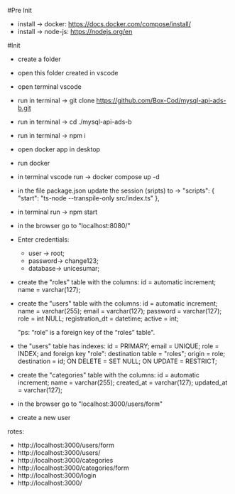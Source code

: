 #Pre Init

- install -> docker: https://docs.docker.com/compose/install/
- install -> node-js: https://nodejs.org/en

#Init

- create a folder
- open this folder created in vscode
- open terminal vscode
- run in terminal -> git clone https://github.com/Box-Cod/mysql-api-ads-b.git
- run in terminal -> cd ./mysql-api-ads-b
- run in terminal -> npm i
- open docker app in desktop
- run docker
- in terminal vscode run -> docker compose up -d
- in the file package.json update the session (sripts) to ->
    "scripts": {
      "start": "ts-node --transpile-only src/index.ts"
    },
- in terminal run -> npm start
- in the browser go to "localhost:8080/"
  
- Enter credentials:
    - user -> root;
    - password-> change123;
    - database-> unicesumar;

- create the "roles" table with the columns:
    id = automatic increment;
    name = varchar(127);

- create the "users" table with the columns:
    id = automatic increment;
    name = varchar(255);
    email = varchar(127);
    password = varchar(127);
    role = int NULL;
    registration_dt = datetime;
    active = int;
  
    "ps: “role” is a foreign key of the “roles” table".

- the "users" table has indexes:
    id = PRIMARY;
    email = UNIQUE;
    role = INDEX;
  and foreign key "role":
    destination table = "roles";
    origin = role;
    destination = id;
    ON DELETE = SET NULL;
    ON UPDATE = RESTRICT;

- create the "categories" table with the columns:
    id = automatic increment;
    name = varchar(255);
    created_at = varchar(127);
    updated_at = varchar(127);

- in the browser go to "localhost:3000/users/form"
- create a new user

rotes: 
 - http://localhost:3000/users/form
 - http://localhost:3000/users/
 - http://localhost:3000/categories
 - http://localhost:3000/categories/form
 - http://localhost:3000/login
 - http://localhost:3000/


